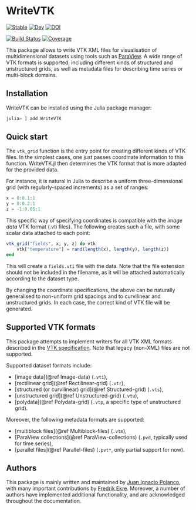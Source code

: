 # WriteVTK

[![Stable](https://img.shields.io/badge/docs-stable-blue.svg)](https://jipolanco.github.io/WriteVTK.jl/stable/)
[![Dev](https://img.shields.io/badge/docs-dev-blue.svg)](https://jipolanco.github.io/WriteVTK.jl/dev/)
[![DOI](https://zenodo.org/badge/32700186.svg)](https://zenodo.org/badge/latestdoi/32700186)

[![Build Status](https://github.com/jipolanco/WriteVTK.jl/workflows/CI/badge.svg)](https://github.com/jipolanco/WriteVTK.jl/actions)
[![Coverage](https://codecov.io/gh/jipolanco/WriteVTK.jl/branch/master/graph/badge.svg)](https://codecov.io/gh/jipolanco/WriteVTK.jl)

This package allows to write VTK XML files for visualisation of multidimensional
datasets using tools such as [ParaView](http://www.paraview.org/).
A wide range of VTK formats is supported, including different kinds of
structured and unstructured grids, as well as metadata files for describing
time series or multi-block domains.

## Installation

WriteVTK can be installed using the Julia package manager:

```julia
julia> ] add WriteVTK
```

## Quick start

The `vtk_grid` function is the entry point for creating different kinds of VTK
files.
In the simplest cases, one just passes coordinate information to this function.
WriteVTK.jl then determines the VTK format that is more adapted for the provided
data.

For instance, it is natural in Julia to describe a uniform three-dimensional
grid (with regularly-spaced increments) as a set of ranges:

```julia
x = 0:0.1:1
y = 0:0.2:1
z = -1:0.05:1
```

This specific way of specifying coordinates is compatible with the *image data*
VTK format (.vti files).
The following creates such a file, with some scalar data attached to each point:

```julia
vtk_grid("fields", x, y, z) do vtk
    vtk["temperature"] = rand(length(x), length(y), length(z))
end
```

This will create a `fields.vti` file with the data.
Note that the file extension should not be included in the filename, as it will
be attached automatically according to the dataset type.

By changing the coordinate specifications, the above can be naturally
generalised to non-uniform grid spacings and to curvilinear and unstructured
grids.
In each case, the correct kind of VTK file will be generated.

## Supported VTK formats

This package attempts to implement writers for all VTK XML formats described in
the [VTK specification](http://www.vtk.org/VTK/img/file-formats.pdf).
Note that legacy (non-XML) files are not supported.

Supported dataset formats include:
- [image data](@ref Image-data) (`.vti`),
- [rectilinear grid](@ref Rectilinear-grid) (`.vtr`),
- [structured (or curvilinear) grid](@ref Structured-grid) (`.vts`),
- [unstructured grid](@ref Unstructured-grid) (`.vtu`),
- [polydata](@ref Polydata-grid) (`.vtp`, a specific type of unstructured grid).

Moreover, the following metadata formats are supported:
- [multiblock files](@ref Multiblock-files) (`.vtm`),
- [ParaView collections](@ref ParaView-collections) (`.pvd`, typically used for time series),
- [parallel files](@ref Parallel-files) (`.pvt*`, only partial support for now).

## Authors

This package is mainly written and maintained by [Juan Ignacio
Polanco](https://jipolanco.gitlab.io), with many important contributions by
[Fredrik Ekre](https://fredrikekre.se).
Moreover, a number of authors have implemented additional functionality, and
are acknowledged throughout the documentation.
